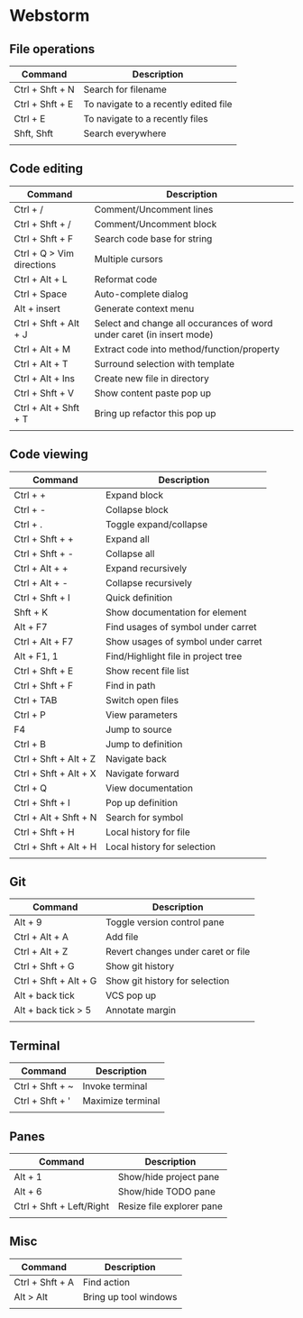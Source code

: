 # Webstorm

## File operations
| Command         | Description                           |
|-----------------|---------------------------------------|
| Ctrl + Shft + N | Search for filename                   |
| Ctrl + Shft + E | To navigate to a recently edited file |
| Ctrl + E        | To navigate to a recently files       |
| Shft, Shft      | Search everywhere                     |
|||

## Code editing
| Command                   | Description                                                           |
|---------------------------|-----------------------------------------------------------------------|
| Ctrl + /                  | Comment/Uncomment lines                                               |
| Ctrl + Shft + /           | Comment/Uncomment block                                               |
| Ctrl + Shft + F           | Search code base for string                                           |
| Ctrl + Q > Vim directions | Multiple cursors                                                      |
| Ctrl + Alt + L            | Reformat code                                                         |
| Ctrl + Space              | Auto-complete dialog                                                  |
| Alt + insert              | Generate context menu                                                 |
| Ctrl + Shft + Alt + J     | Select and change all occurances of word under caret (in insert mode) |
| Ctrl + Alt + M            | Extract code into method/function/property                            |
| Ctrl + Alt + T            | Surround selection with template                                      |
| Ctrl + Alt + Ins          | Create new file in directory                                          |
| Ctrl + Shft + V           | Show content paste pop up                                             |
| Ctrl + Alt + Shft + T     | Bring up refactor this pop up                                         |
|||

## Code viewing
| Command               | Description                         |
|-----------------------|-------------------------------------|
| Ctrl + +              | Expand block                        |
| Ctrl + -              | Collapse block                      |
| Ctrl + .              | Toggle expand/collapse              |
| Ctrl + Shft + +       | Expand all                          |
| Ctrl + Shft + -       | Collapse all                        |
| Ctrl + Alt + +        | Expand recursively                  |
| Ctrl + Alt + -        | Collapse recursively                |
| Ctrl + Shft + I       | Quick definition                    |
| Shft + K              | Show documentation for element      |
| Alt + F7              | Find usages of symbol under carret  |
| Ctrl + Alt + F7       | Show usages of symbol under carret  |
| Alt + F1, 1           | Find/Highlight file in project tree |
| Ctrl + Shft + E       | Show recent file list               |
| Ctrl + Shft + F       | Find in path                        |
| Ctrl + TAB            | Switch open files                   |
| Ctrl + P              | View parameters                     |
| F4                    | Jump to source                      |
| Ctrl + B              | Jump to definition                  |
| Ctrl + Shft + Alt + Z | Navigate back                       |
| Ctrl + Shft + Alt + X | Navigate forward                    |
| Ctrl + Q              | View documentation                  |
| Ctrl + Shft + I       | Pop up definition                   |
| Ctrl + Alt + Shft + N | Search for symbol                   |
| Ctrl + Shft + H       | Local history for file              |
| Ctrl + Shft + Alt + H | Local history for selection         |
|                       |                                     |

## Git
| Command               | Description                        |
|-----------------------|------------------------------------|
| Alt + 9               | Toggle version control pane        |
| Ctrl + Alt + A        | Add file                           |
| Ctrl + Alt + Z        | Revert changes under caret or file |
| Ctrl + Shft + G       | Show git history                   |
| Ctrl + Shft + Alt + G | Show git history for selection     |
| Alt + back tick       | VCS pop up                         |
| Alt + back tick > 5   | Annotate margin                    |
|                       |                                    |

## Terminal
| Command         | Description       |
|-----------------|-------------------|
| Ctrl + Shft + ~ | Invoke terminal   |
| Ctrl + Shft + ' | Maximize terminal |
|                 |                   |

## Panes
| Command                  | Description               |
|--------------------------|---------------------------|
| Alt + 1                  | Show/hide project pane    |
| Alt + 6                  | Show/hide TODO pane       |
| Ctrl + Shft + Left/Right | Resize file explorer pane |
|                          |                           |

## Misc
| Command                  | Description               |
|--------------------------|---------------------------|
| Ctrl + Shft + A          | Find action               |
| Alt > Alt                | Bring up tool windows     |
|||


